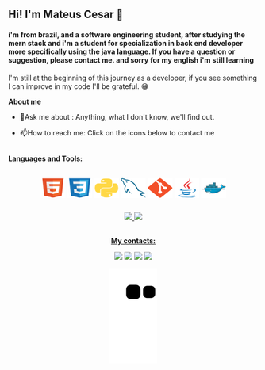 ## Hi! I'm Mateus Cesar 👋


####  i'm from brazil, and a software engineering student, after studying the mern stack and i'm a student for specialization in back end developer more specifically using the java language. If you have a question or suggestion, please contact me. and sorry for my english i'm still learning
I'm still at the beginning of this journey as a developer, if you see something I can improve in my code I'll be grateful. 😁


**About me**

- 💬Ask me about : Anything, what I don't know, we'll find out.

- 📫How to reach me: Click on the icons below to contact me





 ##

**Languages and Tools:**

<div align="center" style="display: inline_block, margin:150px" ><br>
  <img align="center" alt="Mateus-HTML" height="40" width="50" src="https://raw.githubusercontent.com/devicons/devicon/master/icons/html5/html5-original.svg">
  <img align="center" alt="Mateus-CSS" height="40" width="50" src="https://raw.githubusercontent.com/devicons/devicon/master/icons/css3/css3-original.svg">
  <img align="center" alt="Mateus-Js" height="40" width="50" src="https://raw.githubusercontent.com/devicons/devicon/master/icons/python/python-plain.svg"> 
  <img align="center" alt="Mateus-mysql" height="40" width="50" src="https://raw.githubusercontent.com/devicons/devicon/master/icons/mysql/mysql-original.svg">
  <img align="center" alt="Mateus-git"height="40" width="50"<img src="https://raw.githubusercontent.com/devicons/devicon/master/icons/git/git-original.svg"  />
   <img align="center" alt="Mateus-git"height="40" width="50" <img src="https://raw.githubusercontent.com/devicons/devicon/master/icons/java/java-original.svg"  />
   <img align="center" alt="Mateus-git"height="40" width="50" <img src="https://raw.githubusercontent.com/devicons/devicon/master/icons/docker/docker-original.svg" />
   
  
  ##
  
  
<div align="center">
  <a href="https://github.com/Mateus-Sousa93">
  <img height="150em" src="https://github-readme-stats.vercel.app/api?username=Mateus-Sousa93&show_icons=true&theme=react&include_all_commits=true&count_private=true"/>
  <img height="150em" src="https://github-readme-stats.vercel.app/api/top-langs/?username=Mateus-Sousa93&layout=compact&langs_count=7&theme=react"/>
</div>

  ##
 

 **My contacts:**
  
  <a href="https://instagram.com/" target="_blank"><img src="https://img.shields.io/badge/-Instagram-%23E4405F?style=for-the-badge&logo=instagram&logoColor=white" target="_blank"></a>
 	<a href = "mailto:matteussousa.dev@gmail.com"><img src="https://img.shields.io/badge/Gmail-D14836?style=for-the-badge&logo=gmail&logoColor=white" target="_blank"></a>
  <a href="https://www.linkedin.com/mateus-cesar-235b08187" target="_blank"><img src="https://img.shields.io/badge/-LinkedIn-%230077B5?style=for-the-badge&logo=linkedin&logoColor=white" target="_blank"></a> 
  <a href="https://api.whatsapp.com/send?phone=5534997760495" target="_blank"><img src="https://img.shields.io/badge/WhatsApp-25D366?style=for-the-badge&logo=whatsapp&logoColor=white" target="_blank"></a> 
  
  
   ![Snake animation](https://github.com/Mateus-Sousa93/Mateus-Sousa93/blob/output/github-contribution-grid-snake.svg)

  
 

    
